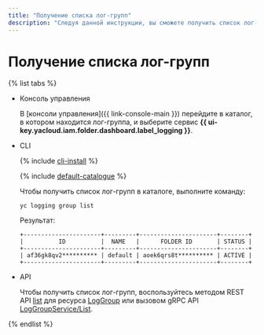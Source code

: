 ```yaml
---
title: "Получение списка лог-групп"
description: "Следуя данной инструкции, вы сможете получить список лог-групп."
---
```


# Получение списка лог-групп

{% list tabs %}

- Консоль управления

    В [консоли управления]({{ link-console-main }}) перейдите в каталог, в котором находится лог-группа, и выберите сервис **{{ ui-key.yacloud.iam.folder.dashboard.label_logging }}**.

- CLI

    {% include [cli-install](../../_includes/cli-install.md) %}

    {% include [default-catalogue](../../_includes/default-catalogue.md) %}

    Чтобы получить список лог-групп в каталоге, выполните команду:

    ```
    yc logging group list
    ```

    Результат:

    ```
    +----------------------+---------+----------------------+--------+
    |          ID          |  NAME   |      FOLDER ID       | STATUS |
    +----------------------+---------+----------------------+--------+
    | af36gk8qv2********** | default | aoek6qrs8t********** | ACTIVE |
    +----------------------+---------+----------------------+--------+
    ```

- API

  Чтобы получить список лог-групп, воспользуйтесь методом REST API [list](../api-ref/LogGroup/list.md) для ресурса [LogGroup](../api-ref/LogGroup/index.md) или вызовом gRPC API [LogGroupService/List](../api-ref/grpc/log_group_service.md#List).

{% endlist %}

